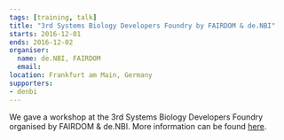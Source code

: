 ```yaml
---
tags: [training, talk]
title: "3rd Systems Biology Developers Foundry by FAIRDOM & de.NBI"
starts: 2016-12-01
ends: 2016-12-02
organiser:
  name: de.NBI, FAIRDOM
  email: 
location: Frankfurt am Main, Germany
supporters:
- denbi
---
```


We gave a workshop at the 3rd Systems Biology Developers Foundry organised by FAIRDOM & de.NBI. More information can be found [here](https://fair-dom.org/communities/systems-biology-developers-foundry/3rd-sbdf/).
